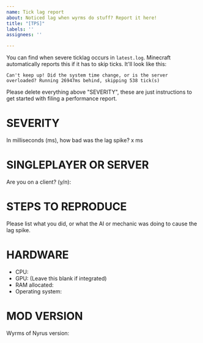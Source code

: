 ```yaml
---
name: Tick lag report
about: Noticed lag when wyrms do stuff? Report it here!
title: "[TPS]"
labels: ''
assignees: ''

---
```


You can find when severe ticklag occurs in `latest.log`. Minecraft automatically reports this if it has to skip ticks. It'll look like this:
```
Can't keep up! Did the system time change, or is the server overloaded? Running 26947ms behind, skipping 538 tick(s)
```
Please delete everything above "SEVERITY", these are just instructions to get started with filing a performance report.

# SEVERITY
In milliseconds (ms), how bad was the lag spike?
x ms

# SINGLEPLAYER OR SERVER
Are you on a client? (y/n): 

# STEPS TO REPRODUCE
Please list what you did, or what the AI or mechanic was doing to cause the lag spike.

# HARDWARE
- CPU:
- GPU: (Leave this blank if integrated)
- RAM allocated:
- Operating system:

# MOD VERSION
Wyrms of Nyrus version:
